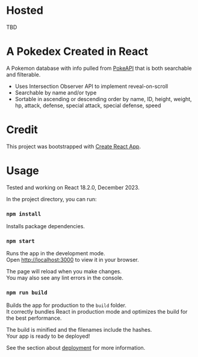 # Hosted

TBD

# A Pokedex Created in React

A Pokemon database with info pulled from [PokeAPI](https://pokeapi.co/) that is both searchable and filterable.

- Uses Intersection Observer API to implement reveal-on-scroll
- Searchable by name and/or type
- Sortable in ascending or descending order by name, ID, height, weight, hp, attack, defense, special attack, special defense, speed



# Credit

This project was bootstrapped with [Create React App](https://github.com/facebook/create-react-app).

# Usage

Tested and working on React 18.2.0, December 2023.

In the project directory, you can run:

### `npm install`

Installs package dependencies.

### `npm start`

Runs the app in the development mode.\
Open [http://localhost:3000](http://localhost:3000) to view it in your browser.

The page will reload when you make changes.\
You may also see any lint errors in the console.

### `npm run build`

Builds the app for production to the `build` folder.\
It correctly bundles React in production mode and optimizes the build for the best performance.

The build is minified and the filenames include the hashes.\
Your app is ready to be deployed!

See the section about [deployment](https://facebook.github.io/create-react-app/docs/deployment) for more information.